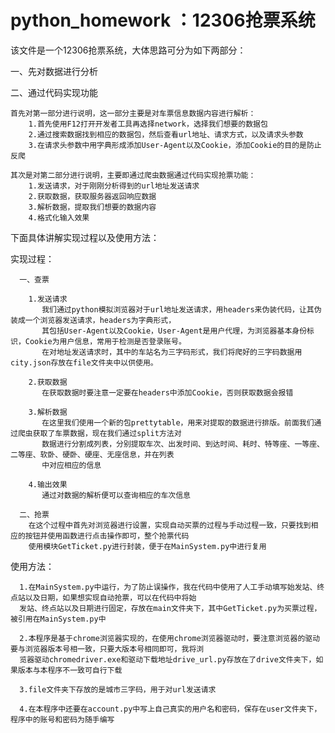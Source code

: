 # python_homework ：12306抢票系统

该文件是一个12306抢票系统，大体思路可分为如下两部分：

一、先对数据进行分析

二、通过代码实现功能

    首先对第一部分进行说明，这一部分主要是对车票信息数据内容进行解析：
        1.首先使用F12打开开发者工具再选择network，选择我们想要的数据包
        2.通过搜索数据找到相应的数据包，然后查看url地址、请求方式，以及请求头参数
        3.在请求头参数中用字典形成添加User-Agent以及Cookie，添加Cookie的目的是防止反爬

    其次是对第二部分进行说明，主要即通过爬虫数据通过代码实现抢票功能：
        1.发送请求，对于刚刚分析得到的url地址发送请求
        2.获取数据，获取服务器返回响应数据
        3.解析数据，提取我们想要的数据内容
        4.格式化输入效果

下面具体讲解实现过程以及使用方法：

实现过程：

      一、查票
      
        1.发送请求
           我们通过python模拟浏览器对于url地址发送请求，用headers来伪装代码，让其伪装成一个浏览器发送请求，headers为字典形式，
           其包括User-Agent以及Cookie，User-Agent是用户代理，为浏览器基本身份标识，Cookie为用户信息，常用于检测是否登录账号。
           在对地址发送请求时，其中的车站名为三字码形式，我们将爬好的三字码数据用city.json存放在file文件夹中以供使用。
        
        2.获取数据
           在获取数据时要注意一定要在headers中添加Cookie，否则获取数据会报错
            
        3.解析数据
           在这里我们使用一个新的包prettytable，用来对提取的数据进行排版。前面我们通过爬虫获取了车票数据，现在我们通过split方法对
           数据进行分割成列表，分别提取车次、出发时间、到达时间、耗时、特等座、一等座、二等座、软卧、硬卧、硬座、无座信息，并在列表
           中对应相应的信息
           
        4.输出效果
           通过对数据的解析便可以查询相应的车次信息
           
      二、抢票
        在这个过程中首先对浏览器进行设置，实现自动买票的过程与手动过程一致，只要找到相应的按钮并使用函数进行点击操作即可，整个抢票代码
        使用模块GetTicket.py进行封装，便于在MainSystem.py中进行复用

使用方法：

      1.在MainSystem.py中运行，为了防止误操作，我在代码中使用了人工手动填写始发站、终点站以及日期，如果想实现自动抢票，可以在代码中将始
      发站、终点站以及日期进行固定，存放在main文件夹下，其中GetTicket.py为买票过程，被引用在MainSystem.py中
      
      2.本程序是基于chrome浏览器实现的，在使用chrome浏览器驱动时，要注意浏览器的驱动要与浏览器版本号相一致，只要大版本号相同即可，我将浏
      览器驱动chromedriver.exe和驱动下载地址drive_url.py存放在了drive文件夹下，如果版本与本程序不一致可自行下载
      
      3.file文件夹下存放的是城市三字码，用于对url发送请求
      
      4.在本程序中还要在account.py中写上自己真实的用户名和密码，保存在user文件夹下，程序中的账号和密码为随手编写

           
 
